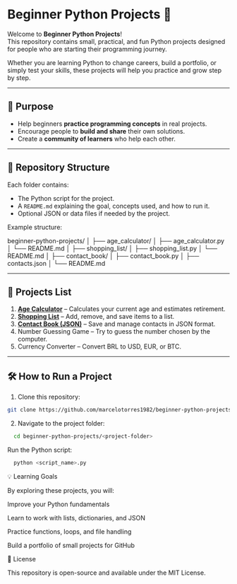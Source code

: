 # Beginner Python Projects 🐍

Welcome to **Beginner Python Projects**!  
This repository contains small, practical, and fun Python projects designed for people who are starting their programming journey.

Whether you are learning Python to change careers, build a portfolio, or simply test your skills, these projects will help you practice and grow step by step.

---

## 🎯 Purpose
- Help beginners **practice programming concepts** in real projects.
- Encourage people to **build and share** their own solutions.
- Create a **community of learners** who help each other.

---

## 📂 Repository Structure
Each folder contains:
- The Python script for the project.
- A `README.md` explaining the goal, concepts used, and how to run it.
- Optional JSON or data files if needed by the project.

Example structure:

beginner-python-projects/
│
├── age_calculator/
│ ├── age_calculator.py
│ └── README.md
│
├── shopping_list/
│ ├── shopping_list.py
│ └── README.md
│
├── contact_book/
│ ├── contact_book.py
│ ├── contacts.json
│ └── README.md


---

## 🚀 Projects List
1. **[Age Calculator](https://github.com/marcelotorres1982/beginner-python-projects/tree/main/age_calculator)** – Calculates your current age and estimates retirement.  
2. **[Shopping List](https://github.com/marcelotorres1982/beginner-python-projects/tree/main/shopping_list)** – Add, remove, and save items to a list.  
3. **[Contact Book (JSON)](https://github.com/marcelotorres1982/beginner-python-projects/tree/main/contact_book)** – Save and manage contacts in JSON format.  
4. Number Guessing Game – Try to guess the number chosen by the computer.  
5. Currency Converter – Convert BRL to USD, EUR, or BTC.  

---

## 🛠 How to Run a Project
1. Clone this repository:
```bash
git clone https://github.com/marcelotorres1982/beginner-python-projects.git

```
2. Navigate to the project folder:
```bash
  cd beginner-python-projects/<project-folder>
```

Run the Python script:
```bash
  python <script_name>.py
```

💡 Learning Goals

By exploring these projects, you will:

Improve your Python fundamentals

Learn to work with lists, dictionaries, and JSON

Practice functions, loops, and file handling

Build a portfolio of small projects for GitHub

📜 License

This repository is open-source and available under the MIT License.
